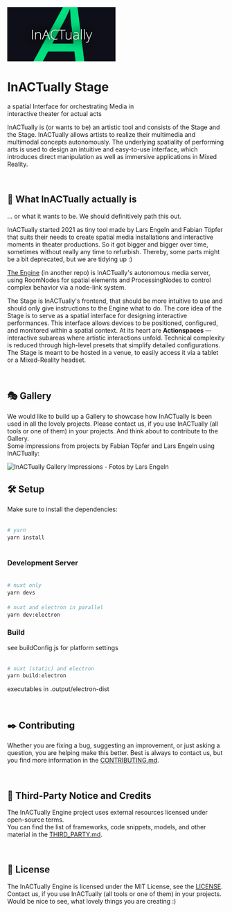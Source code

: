 <img src="public/splash.png" alt="InACTually Engine Splash" width="250"/>

# InACTually Stage
a spatial Interface for orchestrating Media in \
interactive theater for actual acts


InACTually is (or wants to be) an artistic tool and consists of the Stage and the Stage. InACTually allows artists to realize their multimedia and multimodal concepts autonomously. The underlying spatiality of performing arts is used to design an intuitive and easy-to-use interface, which introduces direct manipulation as well as immersive applications in Mixed Reality.

<br>

## 🎢 What InACTually actually is
... or what it wants to be.
We should definitively path this out.

InACTually started 2021 as tiny tool made by Lars Engeln and Fabian Töpfer that suits their needs to create spatial media installations and interactive moments in theater productions. So it got bigger and bigger over time, sometimes without really any time to refurbish. Thereby, some parts might be a bit deprecated, but we are tidying up :)

[The Engine](https://github.com/InACTually/InACTually-Engine) (in another repo) is InACTually's autonomous media server, using RoomNodes for spatial elements and ProcessingNodes to control complex behavior via a node-link system.

The Stage is InACTually's frontend, that should be more intuitive to use and should only give instructions to the Engine what to do. The core idea of the Stage is to serve as a spatial interface for designing interactive performances. This interface allows devices to be positioned, configured, and monitored within a spatial context. At its heart are **Actionspaces** —interactive subareas where artistic interactions unfold. Technical complexity is reduced through high-level presets that simplify detailed configurations. The Stage is meant to be hosted in a venue, to easily access it via a tablet or a Mixed-Reality headset.

<br>

## 🎭 Gallery

We would like to build up a Gallery to showcase how InACTually is been used in all the lovely projects. Please contact us, if you use InACTually (all tools or one of them) in your projects.
And think about to contribute to the Gallery. \
Some impressions from projects by Fabian Töpfer and Lars Engeln using InACTually:

<img src="./gallery/InACTually-Impressions_FabianTöpfer-LarsEngeln.png" alt="InACTually Gallery Impressions - Fotos by Lars Engeln" />

<br>

## 🛠️ Setup

Make sure to install the dependencies:

```bash
 
# yarn
yarn install
 
```

### Development Server
```bash

# nuxt only
yarn devs

# nuxt and electron in parallel
yarn dev:electron

```

### Build

see buildConfig.js for platform settings

```bash

# nuxt (static) and electron 
yarn build:electron

```

executables in .output/electron-dist

<br>

## ✒️ Contributing
Whether you are fixing a bug, suggesting an improvement, or just asking a question, you are helping make this better. Best is always to contact us, but you find more information in the [CONTRIBUTING.md](CONTRIBUTING.md).

<br>

## 🧩 Third-Party Notice and Credits

The InACTually Engine project uses external resources licensed under open-source terms. \
You can find the list of frameworks, code snippets, models, and other material in the [THIRD_PARTY.md](THIRD_PARTY.md).

<br>

## 📜 License
The InACTually Engine is licensed under the MIT License, see the [LICENSE](LICENSE). \
Contact us, if you use InACTually (all tools or one of them) in your projects. 
Would be nice to see, what lovely things you are creating :)
